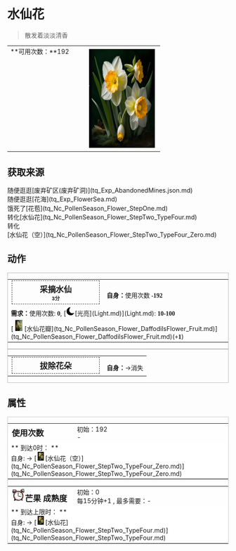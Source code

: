 # 水仙花  
> 散发着淡淡清香  
  
<table class="table table-bordered" data-toggle="table"  data-show-header="false"><thead style="display:none"><tr ><th  style="width:50%;text-align:left;vertical-align:top;"  >title</th><th  style="width:50%;text-align:left;vertical-align:top;"  ></th></tr></thead><tr ><td  style="width:50%;text-align:left;vertical-align:top;"  >**可用次数：**192</td><td  style="width:50%;text-align:left;vertical-align:top;"  ><div style="float:right; margin:5px"><div class="gamecard" style="width:150px; height:225px;"><a href="tq_Nc_PollenSeason_Flower_StepTwo_TypeFour.md" style="color:black"><img decoding="async" src="Sprite/tq/DaffodilsFlower_1(1).png" class="cardimage" style="max-width:150px;max-height:225px;"><span style="font-size: 25px;">水仙花</span></a></div></div></td></tr></tbody></table>  
  
## 获取来源  
<div style="display:inline-block"><div class="gamedatalist" style="text-align:left;min-width:200px;min-height:0px;"><div style="display:inline-block"><div style="display:inline-block;vertical-align:middle;">随便逛逛</div><div style="display:inline-block;vertical-align:middle;">[废弃矿区(废弃矿洞)](tq_Exp_AbandonedMines.json.md)</div></div></div><div class="gamedatalist" style="text-align:left;min-width:200px;min-height:0px;"><div style="display:inline-block"><div style="display:inline-block;vertical-align:middle;">随便逛逛</div><div style="display:inline-block;vertical-align:middle;">[花海](tq_Exp_FlowerSea.md)</div></div></div><div class="gamedatalist" style="text-align:left;min-width:200px;min-height:0px;"><div style="display:inline-block"><div style="display:inline-block;vertical-align:middle;">饿死了</div><div style="display:inline-block;vertical-align:middle;">[花苞](tq_Nc_PollenSeason_Flower_StepOne.md)</div></div></div><div class="gamedatalist" style="text-align:left;min-width:200px;min-height:0px;"><div style="display:inline-block"><div style="display:inline-block;vertical-align:middle;">转化</div><div style="display:inline-block;vertical-align:middle;">[水仙花](tq_Nc_PollenSeason_Flower_StepTwo_TypeFour.md)</div></div></div><div class="gamedatalist" style="text-align:left;min-width:200px;min-height:0px;"><div style="display:inline-block"><div style="display:inline-block;vertical-align:middle;">转化</div><div style="display:inline-block;vertical-align:middle;">[水仙花（空）](tq_Nc_PollenSeason_Flower_StepTwo_TypeFour_Zero.md)</div></div></div></div>  
  
## 动作  
<div  style="border:1px solid #BBB"><table><tr><td rowspan="2" style="width:200px;text-align:center;font-size:1.3em;font-weight:bold"><div style="padding:5px;border:1px dashed #333"><div>采摘水仙</div><div style="font-size:0.6em;"><font data-toggle="tooltip" data-placement="top" title="0.2TP">3分</font></div></div></td><td></td></tr><tr><td><b>自身：</b>使用次数  <span style="font-family:ui-monospace"><b>-192</b></span></td></tr><tr><td colspan="2"><b>需求：</b>使用次数: <span style="font-family:ui-monospace"><b>0</b></span>, [<div style="width:20px;display:inline-block;text-align:center"><img decoding="async" src="Sprite/Darkness17609.png" href="a.md" style="max-width:20px;max-height:20px;"></div>[光亮](Light.md)](Light.md): <span style="font-family:ui-monospace"><b>10-100</b></span></td></tr><tr><td colspan="2">[<div style="width:25px;display:inline-block;text-align:center"><img decoding="async" src="Sprite/tq/DaffodilsFlower(1).png" href="a.md" style="max-width:25px;max-height:25px;"></div>[水仙花瓣](tq_Nc_PollenSeason_Flower_DaffodilsFlower_Fruit.md)](tq_Nc_PollenSeason_Flower_DaffodilsFlower_Fruit.md)(<span style="font-family:ui-monospace"><b>+1</b></span>)</td></tr></table></div>  
<div  style="border:1px solid #BBB"><table><tr><td rowspan="2" style="width:200px;text-align:center;font-size:1.3em;font-weight:bold"><div style="padding:5px;border:1px dashed #333"><div>拔除花朵</div></div></td><td></td></tr><tr><td><b>自身：</b>→消失</td></tr></table></div>  
  
  
## 属性   
<div  style="border:1px solid #CCC;"><table style="margin-bottom:0px;"><tr><td style="width:30%;text-align:left; background-color:#FEFEFE;font-size:1.3em;font-weight:bold;">使用次数</td><td style="font-size:1em;background-color:#FEFEFE">初始：192<br>-</td></tr><tr style="background-color:#FFFFFF"><td colspan=2>** 到达0时： **<br>自身: → [<div style="width:20px;display:inline-block;text-align:center"><img decoding="async" src="Sprite/tq/DaffodilsFlower_1(1).png" href="a.md" style="max-width:20px;max-height:20px;"></div>[水仙花（空）](tq_Nc_PollenSeason_Flower_StepTwo_TypeFour_Zero.md)](tq_Nc_PollenSeason_Flower_StepTwo_TypeFour_Zero.md)</td></tr></table></div>  
<div  style="border:1px solid #CCC;"><table style="margin-bottom:0px;"><tr><td style="width:30%;text-align:left; background-color:#FEFEFE;font-size:1.3em;font-weight:bold;"><div style="width:30px;display:inline-block;text-align:center"><img decoding="async" src="Sprite/AlarmClock.png" href="a.md" style="max-width:30px;max-height:30px;"></div>芒果 成熟度</td><td style="font-size:1em;background-color:#FEFEFE">初始：0<br>每15分钟+1 , 最多需要：-</td></tr><tr style="background-color:#FFFFFF"><td colspan=2>** 到达上限时： **<br>自身: → [<div style="width:20px;display:inline-block;text-align:center"><img decoding="async" src="Sprite/tq/DaffodilsFlower_1(1).png" href="a.md" style="max-width:20px;max-height:20px;"></div>[水仙花](tq_Nc_PollenSeason_Flower_StepTwo_TypeFour.md)](tq_Nc_PollenSeason_Flower_StepTwo_TypeFour.md)</td></tr></table></div>  


<script>document.title="水仙花 - 卡牌生存百科 Card Survival Wiki";</script>